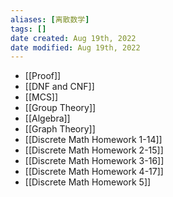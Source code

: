 ```yaml
---
aliases: [离散数学]
tags: [] 
date created: Aug 19th, 2022
date modified: Aug 19th, 2022
---
```

- [[Proof]]  
- [[DNF and CNF]]  
- [[MCS]]  
- [[Group Theory]]
- [[Algebra]]
- [[Graph Theory]]
- [[Discrete Math Homework 1-14]]
- [[Discrete Math Homework 2-15]]
- [[Discrete Math Homework 3-16]]
- [[Discrete Math Homework 4-17]]
- [[Discrete Math Homework 5]]

